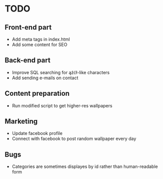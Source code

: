 # TODO

## Front-end part

* Add meta tags in index.html
* Add some content for SEO

## Back-end part

* Improve SQL searching for ąźćł-like characters
* Add sending e-mails on contact

## Content preparation

* Run modified script to get higher-res wallpapers

## Marketing

* Update facebook profile
* Connect with facebook to post random wallpaper every day

## Bugs

* Categories are sometimes displayes by id rather than human-readable form
